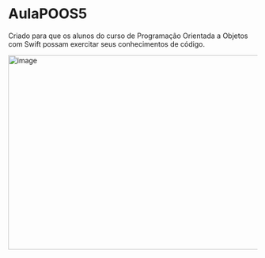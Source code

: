# AulaPOOS5
Criado para que os alunos do curso de Programação Orientada a Objetos com Swift possam exercitar seus conhecimentos de código.


<img width="743" height="393" alt="image" src="https://github.com/user-attachments/assets/0b34a968-0410-4133-9313-cff937f3b93d" />
